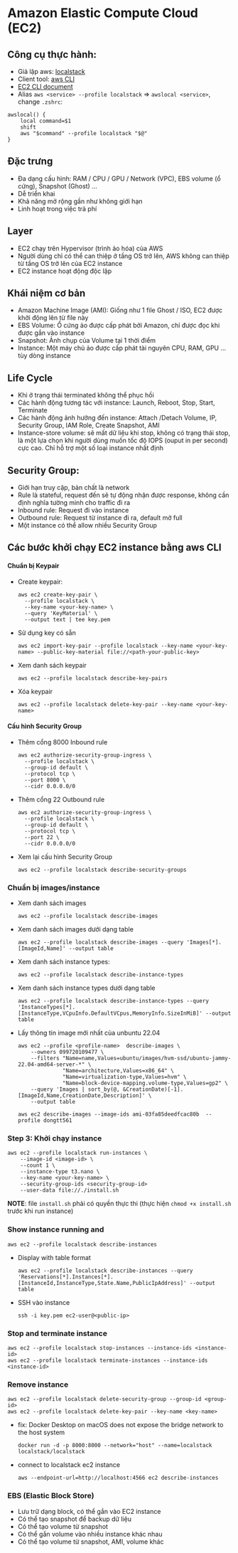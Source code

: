 # Amazon Elastic Compute Cloud (EC2)

## Công cụ thực hành:
- Giả lập aws: [localstack](https://www.localstack.cloud/)
- Client tool: [aws CLI](https://docs.aws.amazon.com/cli/)
- [EC2 CLI document](https://docs.aws.amazon.com/cli/latest/reference/ec2/)
- Alias `aws <service> --profile localstack` => `awslocal <service>`, change `.zshrc`:
```
awslocal() {
    local command=$1
    shift
    aws "$command" --profile localstack "$@"
}
```

## Đặc trưng
- Đa dạng cấu hình: RAM / CPU / GPU / Network (VPC), EBS volume (ổ cứng), Snapshot (Ghost) ...
- Dễ triển khai
- Khả năng mở rộng gần như không giới hạn
- Linh hoạt trong việc trả phí

## Layer
- EC2 chạy trên Hypervisor (trình ảo hóa) của AWS
- Người dùng chỉ có thể can thiệp ở tầng OS trở lên, AWS không can thiệp từ tầng OS trở lên của EC2 instance
- EC2 instance hoạt động độc lập

## Khái niệm cơ bản
- Amazon Machine Image (AMI): Giống như 1 file Ghost / ISO, EC2 được khởi động lên từ file này
- EBS Volume: Ổ cứng ảo được cấp phát bởi Amazon, chỉ được đọc khi được gắn vào instance
- Snapshot: Ảnh chụp của Volume tại 1 thời điểm
- Instance: Một máy chủ ảo được cấp phát tài nguyên CPU, RAM, GPU ... tùy dòng instance

## Life Cycle
- Khi ở trạng thái terminated không thể phục hồi
- Các hành động tương tác với instance: Launch, Reboot, Stop, Start, Terminate
- Các hành động ảnh hưởng đến instance: Attach /Detach Volume, IP, Security Group, IAM Role, Create Snapshot, AMI
- Instance-store volume: sẽ mất dữ liệu khi stop, không có trạng thái stop, là một lựa chọn khi người dùng muốn tốc độ IOPS (ouput in per second) cực cao. Chỉ hỗ trợ một số loại instance nhất định
## Security Group: 
- Giới hạn truy cập, bản chất là network
- Rule là stateful, request đến sẽ tự động nhận được response, không cần định nghĩa tường minh cho traffic đi ra
- Inbound rule: Request đi vào instance
- Outbound rule: Request từ instance đi ra, default mở full
- Một instance có thể allow nhiều Security Group

## Các bước khởi chạy EC2 instance bằng aws CLI
#### Chuẩn bị Keypair
- Create keypair: 
  ```
  aws ec2 create-key-pair \
    --profile localstack \
    --key-name <your-key-name> \
    --query 'KeyMaterial' \
    --output text | tee key.pem
  ```
- Sử dụng key có sẵn
  ```
  aws ec2 import-key-pair --profile localstack --key-name <your-key-name> --public-key-material file://<path-your-public-key>
  ```

- Xem danh sách keypair
  ```
  aws ec2 --profile localstack describe-key-pairs
  ```
- Xóa keypair
  ```
  aws ec2 --profile localstack delete-key-pair --key-name <your-key-name>
  ```

#### Cấu hình Security Group
- Thêm cổng 8000 Inbound rule
  ```
  aws ec2 authorize-security-group-ingress \
    --profile localstack \
    --group-id default \
    --protocol tcp \
    --port 8000 \
    --cidr 0.0.0.0/0
  ```

- Thêm cổng 22 Outbound rule
  ```
  aws ec2 authorize-security-group-ingress \
    --profile localstack \
    --group-id default \
    --protocol tcp \
    --port 22 \
    --cidr 0.0.0.0/0
  ```

- Xem lại cấu hình Security Group
  ```
  aws ec2 --profile localstack describe-security-groups
  ```

### Chuẩn bị images/instance

- Xem danh sách images
  ```
  aws ec2 --profile localstack describe-images
  ```
- Xem danh sách images dưới dạng table
  ```
  aws ec2 --profile localstack describe-images --query 'Images[*].[ImageId,Name]' --output table
  ```

- Xem danh sách instance types:
  ```
  aws ec2 --profile localstack describe-instance-types
  ```

- Xem danh sách instance types dưới dạng table
  ```
  aws ec2 --profile localstack describe-instance-types --query 'InstanceTypes[*].[InstanceType,VCpuInfo.DefaultVCpus,MemoryInfo.SizeInMiB]' --output table
  ```

- Lấy thông tin image mới nhất của unbuntu 22.04
  ```
  aws ec2 --profile <profile-name>  describe-images \
      --owners 099720109477 \
      --filters "Name=name,Values=ubuntu/images/hvm-ssd/ubuntu-jammy-22.04-amd64-server-*" \
                "Name=architecture,Values=x86_64" \
                "Name=virtualization-type,Values=hvm" \
                "Name=block-device-mapping.volume-type,Values=gp2" \
      --query 'Images | sort_by(@, &CreationDate)[-1].[ImageId,Name,CreationDate,Description]' \
      --output table

  aws ec2 describe-images --image-ids ami-03fa85deedfcac80b  --profile dongtt561

  ```

### Step 3: Khởi chạy instance
```
aws ec2 --profile localstack run-instances \
    --image-id <image-id> \
    --count 1 \
    --instance-type t3.nano \
    --key-name <your-key-name> \
    --security-group-ids <security-group-id>
    --user-data file://./install.sh
```
**NOTE**: file `install.sh` phải có quyền thực thi (thực hiện `chmod +x install.sh` trước khi run instance)
### Show instance running and
```
aws ec2 --profile localstack describe-instances
```
- Display with table format
  ```
  aws ec2 --profile localstack describe-instances --query 'Reservations[*].Instances[*].[InstanceId,InstanceType,State.Name,PublicIpAddress]' --output table
  ```

- SSH vào instance
  ```
  ssh -i key.pem ec2-user@<public-ip>
  ```

### Stop and terminate instance
```
aws ec2 --profile localstack stop-instances --instance-ids <instance-id>
aws ec2 --profile localstack terminate-instances --instance-ids <instance-id>
```

### Remove instance
```
aws ec2 --profile localstack delete-security-group --group-id <group-id>
aws ec2 --profile localstack delete-key-pair --key-name <key-name>
```

- fix: Docker Desktop on macOS does not expose the bridge network to the host system
  ```
  docker run -d -p 8000:8000 --network="host" --name=localstack localstack/localstack
  ```

- connect to localstack ec2 instance
  ```
  aws --endpoint-url=http://localhost:4566 ec2 describe-instances
  ```

### EBS (Elastic Block Store)
- Lưu trữ dạng block, có thể gắn vào EC2 instance
- Có thể tạo snapshot để backup dữ liệu
- Có thể tạo volume từ snapshot
- Có thể gắn volume vào nhiều instance khác nhau
- Có thể tạo volume từ snapshot, AMI, volume khác

